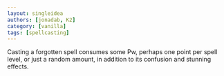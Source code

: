 ```yaml
---
layout: singleidea
authors: [jonadab, K2]
category: [vanilla]
tags: [spellcasting]
---
```

Casting a forgotten spell consumes some Pw, perhaps one point per spell level, or just a random amount, in addition to its confusion and stunning effects.
